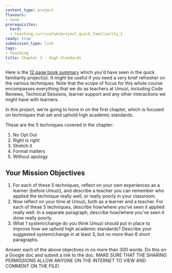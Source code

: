```yaml
---
content_type: project
flavours:
- none
prerequisites:
  hard:
  - teaching_curriculum/project_quick_familiarity_1
ready: true
submission_type: link
tags: 
- teaching
title: Chapter 1 - High Standards
---
```


Here is the [12 page book summary](https://www.boyd.k12.ky.us/userfiles/496/Classes/27400/Teach%20Like%20A%20Champion%20-%20The%20Main%20Idea.pdf) which you'd have seen in the quick familiarity project(s). It might be useful if you need a very brief refresher on the various techniques. Note that the scope of focus for this whole course encompasses everything that we do as teachers at Umuzi, including Code Reviews, Technical Sessions, learner support and any other interactions we might have with learners. 

In this project, we're going to hone in on the first chapter, which is focused on techniques that set and uphold high academic standards. 

These are the 5 techniques covered in the chapter: 
1. No Opt Out
2. Right is right
3. Stretch it
4. Format matters
5. Without apology

## Your Mission Objectives
1. For each of these 5 techniques, reflect on your own experiences as a learner (before Umuzi), and describe a teacher you can remember who applied the technique really well, or really poorly in your classroom. 
2. Now reflect on your time at Umuzi, both as a learner and a teacher. For each of these 5 techniques, describe how/where you've seen it applied really well. In a separate paragraph, describe how/where you've seen it done really poorly. 
3. What 1 system/change do you think Umuzi should put in place to improve how we uphold high academic standards? Describe your suggested system/change in at least 3, but no more than 6 short paragraphs. 

Answer each of the above objectives in no more than 300 words. 
Do this on a Google doc and submit a link to the doc. MAKE SURE THAT THE SHARING PERMISSIONS ALLOW ANYONE ON THE INTERNET TO VIEW AND COMMENT ON THE FILE! 